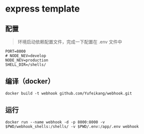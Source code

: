 # express template
## 配置
> 环境启动依赖配置文件，完成一下配置在 .env 文件中

```
PORT=8000
# NODE_NEV=develop
NODE_NEV=production
SHELL_DIR=/shells/
```

## 编译（docker）
```
docker build -t webhook github.com/Yufeikang/webhook.git
```

## 运行
```
docker run --name webhook -d -p 8000:8000 -v $PWD/webhook_shells:/shells/ -v $PWD/.env:/app/.env webhook
```

